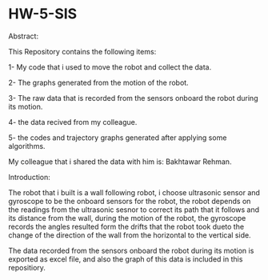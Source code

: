 # HW-5-SIS

Abstract:

This Repository contains the following items:

1- My code that i used to move the robot and collect the data.

2- The graphs generated from the motion of the robot.

3- The raw data that is recorded  from the sensors onboard the robot during its motion.

4- the data recived from my colleague.

5- the codes and trajectory graphs generated after applying some algorithms.

My colleague that i shared the data with him is: Bakhtawar Rehman.


Introduction:

The robot that i built is a wall following robot, i choose ultrasonic sensor and gyroscope to be the onboard sensors for the robot, the robot depends on the readings from the ultrasonic sesnor to correct its path that it follows and its distance from the wall, during the motion of the robot, the gyroscope records the angles resulted form the drifts that the robot took dueto the change of the direction of the wall from the horizontal to the vertical side.

The data recorded from the sensors onboard the robot during its motion is exported as excel file, and also the graph of this data is included in this repositiory.






